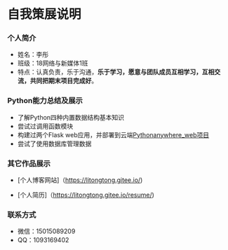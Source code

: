 # 自我策展说明

### 个人简介
* 姓名：李彤
* 班级：18网络与新媒体1班
* 特点：认真负责，乐于沟通，**乐于学习，愿意与团队成员互相学习，互相交流，共同把期末项目完成好**。

### Python能力总结及展示
* 了解Python四种内置数据结构基本知识
* 尝试过调用函数模块
* 构建过两个Flask web应用，并部署到云端[Pythonanywhere_web项目](http://leetong.pythonanywhere.com/)
* 尝试了使用数据库管理数据

### 其它作品展示

* [个人博客网站]（https://litongtong.gitee.io/)

* [个人简历]（https://litongtong.gitee.io/resume/)

### 联系方式
* 微信：15015089209
* QQ：1093169402
